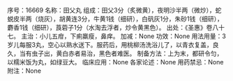 序号：16669
名称：田父丸
组成：田父3分（炙微黄），夜明沙半两（微炒），蛇蜕皮半两（烧灰），胡黄连3分，牛黄1钱（细研），白矾灰1分，朱砂1钱（细研），麝香1钱（细研），莨菪子1分（水淘去浮者，炒令黄黑色）。
出处：《圣惠》卷八十七。
主治：小儿五疳，下痢羸瘦，鼻痒。
加减：None
功效：None
用法用量：3岁儿每服3丸，空心以熟水送下。服药后，用桃柳汤洗浴儿了，以青衣复盖，良久，当有虫子出，黄白赤者易治，黑色者难医。
制备方法：上为末，都研令匀，以糯米饭为丸，如绿豆大。
临床应用：None
各家论述：None
用药禁忌：None
附注：None
